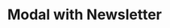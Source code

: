 ---
title: Modal with Newsletter
category: Application
paid: true
isActive: true
ltr: {"react":{"jsxTail":[{"label":"App.jsx","code":"import { useState } from \"react\"\n\nexport default () => {\n\n    const [state, setState] = useState(true)\n\n    return (\n        state ? (\n            <div className=\"fixed inset-0 z-10 overflow-y-auto\">\n                <div className=\"fixed inset-0 w-full h-full bg-black opacity-40\" onClick={() => setState(false)}></div>\n                <div className=\"flex items-center min-h-screen px-4 py-8\">\n                    <div className=\"relative w-full max-w-lg p-4 mx-auto bg-white rounded-md shadow-lg\">\n                        <div className=\"flex justify-end\">\n                            <button className=\"p-2 text-gray-400 rounded-md hover:bg-gray-100\"\n                                onClick={() => setState(false)}\n                            >\n                                <svg xmlns=\"http://www.w3.org/2000/svg\" className=\"w-5 h-5 mx-auto\" viewBox=\"0 0 20 20\" fill=\"currentColor\">\n                                    <path fillRule=\"evenodd\" d=\"M4.293 4.293a1 1 0 011.414 0L10 8.586l4.293-4.293a1 1 0 111.414 1.414L11.414 10l4.293 4.293a1 1 0 01-1.414 1.414L10 11.414l-4.293 4.293a1 1 0 01-1.414-1.414L8.586 10 4.293 5.707a1 1 0 010-1.414z\" clipRule=\"evenodd\" />\n                                </svg>\n                            </button>\n                        </div>\n                        <div className=\"max-w-sm mx-auto py-3 space-y-3 text-center\">\n                            <h4 className=\"text-lg font-medium text-gray-800\">\n                                Sign up for our newsletter\n                            </h4>\n                            <p className=\"text-[15px] text-gray-600\">\n                                Ut enim ad minim veniam, quis nostrud exercitation ullamco laboris nisi ut aliquip ex ea commodo consequat.\n                            </p>\n                            <form onSubmit={(e) => e.preventDefault()}>\n                                <div className=\"relative\">\n                                    <svg className=\"w-6 h-6 text-gray-400 absolute left-3 inset-y-0 my-auto\" xmlns=\"http://www.w3.org/2000/svg\" fill=\"none\" viewBox=\"0 0 24 24\" strokeWidth={1.5} stroke=\"currentColor\">\n                                        <path strokeLinecap=\"round\" strokeLinejoin=\"round\" d=\"M21.75 6.75v10.5a2.25 2.25 0 01-2.25 2.25h-15a2.25 2.25 0 01-2.25-2.25V6.75m19.5 0A2.25 2.25 0 0019.5 4.5h-15a2.25 2.25 0 00-2.25 2.25m19.5 0v.243a2.25 2.25 0 01-1.07 1.916l-7.5 4.615a2.25 2.25 0 01-2.36 0L3.32 8.91a2.25 2.25 0 01-1.07-1.916V6.75\" />\n                                    </svg>\n                                    <input\n                                        type=\"text\"\n                                        placeholder=\"Enter your email\"\n                                        className=\"w-full pl-12 pr-3 py-2 text-gray-500 bg-transparent outline-none border focus:border-indigo-600 shadow-sm rounded-lg\"\n                                    />\n                                </div>\n                                <button className=\"block w-full mt-3 py-3 px-4 font-medium text-sm text-center text-white bg-indigo-600 hover:bg-indigo-500 active:bg-indigo-700 rounded-lg ring-offset-2 ring-indigo-600 focus:ring-2\">\n                                    Subscribe\n                                </button>\n                            </form>\n                        </div>\n                    </div>\n                </div>\n            </div>\n        ) : ''\n    )\n}"}],"jsxCss":[]},"preview":"function App() {\n\n    const [state, setState] = React.useState(true)\n\n    React.useEffect(() => {\n        if (!state) setTimeout(() => setState(true), 1200)\n    }, [state])\n\n    return (\n        <div style={{height: '550px'}}>\n            {\n                      state ? (\n            <div className=\"fixed inset-0 z-10 overflow-y-auto\">\n                <div className=\"fixed inset-0 w-full h-full bg-black opacity-40\" onClick={() => setState(false)}></div>\n                <div className=\"flex items-center min-h-screen px-4 py-8\">\n                    <div className=\"relative w-full max-w-lg p-4 mx-auto bg-white rounded-md shadow-lg\">\n                        <div className=\"flex justify-end\">\n                            <button className=\"p-2 text-gray-400 rounded-md hover:bg-gray-100\"\n                                onClick={() => setState(false)}\n                            >\n                                <svg xmlns=\"http://www.w3.org/2000/svg\" className=\"w-5 h-5 mx-auto\" viewBox=\"0 0 20 20\" fill=\"currentColor\">\n                                    <path fillRule=\"evenodd\" d=\"M4.293 4.293a1 1 0 011.414 0L10 8.586l4.293-4.293a1 1 0 111.414 1.414L11.414 10l4.293 4.293a1 1 0 01-1.414 1.414L10 11.414l-4.293 4.293a1 1 0 01-1.414-1.414L8.586 10 4.293 5.707a1 1 0 010-1.414z\" clipRule=\"evenodd\" />\n                                </svg>\n                            </button>\n                        </div>\n                        <div className=\"max-w-sm mx-auto py-3 space-y-3 text-center\">\n                            <h4 className=\"text-lg font-medium text-gray-800\">\n                                Sign up for our newsletter\n                            </h4>\n                            <p className=\"text-[15px] text-gray-600\">\n                                Ut enim ad minim veniam, quis nostrud exercitation ullamco laboris nisi ut aliquip ex ea commodo consequat.\n                            </p>\n                            <form onSubmit={(e) => e.preventDefault()}>\n                                <div className=\"relative\">\n                                    <svg className=\"w-6 h-6 text-gray-400 absolute left-3 inset-y-0 my-auto\" xmlns=\"http://www.w3.org/2000/svg\" fill=\"none\" viewBox=\"0 0 24 24\" strokeWidth={1.5} stroke=\"currentColor\">\n                                        <path strokeLinecap=\"round\" strokeLinejoin=\"round\" d=\"M21.75 6.75v10.5a2.25 2.25 0 01-2.25 2.25h-15a2.25 2.25 0 01-2.25-2.25V6.75m19.5 0A2.25 2.25 0 0019.5 4.5h-15a2.25 2.25 0 00-2.25 2.25m19.5 0v.243a2.25 2.25 0 01-1.07 1.916l-7.5 4.615a2.25 2.25 0 01-2.36 0L3.32 8.91a2.25 2.25 0 01-1.07-1.916V6.75\" />\n                                    </svg>\n                                    <input\n                                        type=\"text\"\n                                        placeholder=\"Enter your email\"\n                                        className=\"w-full pl-12 pr-3 py-2 text-gray-500 bg-transparent outline-none border focus:border-indigo-600 shadow-sm rounded-lg\"\n                                    />\n                                </div>\n                                <button className=\"block w-full mt-3 py-3 px-4 font-medium text-sm text-center text-white bg-indigo-600 hover:bg-indigo-500 active:bg-indigo-700 rounded-lg ring-offset-2 ring-indigo-600 focus:ring-2\">\n                                    Subscribe\n                                </button>\n                            </form>\n                        </div>\n                    </div>\n                </div>\n            </div>\n        ) : ''\n            }\n        </div>\n    )\n}","vue":{"vueCss":[],"vueTail":[]}}
rtl: {"vue":{"vueTail":[],"vueCss":[]},"react":{"jsxCss":[],"jsxTail":[{"code":"import { useState } from \"react\"\n\nexport default () => {\n\n    const [state, setState] = useState(true)\n\n    return (\n        state ? (\n            <div className=\"fixed inset-0 z-10 overflow-y-auto\">\n                <div className=\"fixed inset-0 w-full h-full bg-black opacity-40\" onClick={() => setState(false)}></div>\n                <div className=\"flex items-center min-h-screen px-4 py-8\">\n                    <div className=\"relative w-full max-w-lg p-4 mx-auto bg-white rounded-md shadow-lg\">\n                        <div className=\"flex justify-end\">\n                            <button className=\"p-2 text-gray-400 rounded-md hover:bg-gray-100\"\n                                onClick={() => setState(false)}\n                            >\n                                <svg xmlns=\"http://www.w3.org/2000/svg\" className=\"w-5 h-5 mx-auto\" viewBox=\"0 0 20 20\" fill=\"currentColor\">\n                                    <path fillRule=\"evenodd\" d=\"M4.293 4.293a1 1 0 011.414 0L10 8.586l4.293-4.293a1 1 0 111.414 1.414L11.414 10l4.293 4.293a1 1 0 01-1.414 1.414L10 11.414l-4.293 4.293a1 1 0 01-1.414-1.414L8.586 10 4.293 5.707a1 1 0 010-1.414z\" clipRule=\"evenodd\" />\n                                </svg>\n                            </button>\n                        </div>\n                        <div className=\"max-w-sm mx-auto py-3 space-y-3 text-center\">\n                            <h4 className=\"text-lg font-medium text-gray-800\">\n                                سجل للحصول على اخر الاخبار\n                            </h4>\n                            <p className=\"text-[15px] text-gray-600\">\n                                للوصول إلى أدق التفاصيل، لا ينبغي لأحد أن يمارس أي نوع من العمل ما لم يستفيد منه.\n                            </p>\n                            <form onSubmit={(e) => e.preventDefault()}>\n                                <div className=\"relative\">\n                                    <svg className=\"w-6 h-6 text-gray-400 absolute right-3 inset-y-0 my-auto\" xmlns=\"http://www.w3.org/2000/svg\" fill=\"none\" viewBox=\"0 0 24 24\" strokeWidth={1.5} stroke=\"currentColor\">\n                                        <path strokeLinecap=\"round\" strokeLinejoin=\"round\" d=\"M21.75 6.75v10.5a2.25 2.25 0 01-2.25 2.25h-15a2.25 2.25 0 01-2.25-2.25V6.75m19.5 0A2.25 2.25 0 0019.5 4.5h-15a2.25 2.25 0 00-2.25 2.25m19.5 0v.243a2.25 2.25 0 01-1.07 1.916l-7.5 4.615a2.25 2.25 0 01-2.36 0L3.32 8.91a2.25 2.25 0 01-1.07-1.916V6.75\" />\n                                    </svg>\n                                    <input\n                                        type=\"text\"\n                                        placeholder=\"ادخل بريدك الالكتروني\"\n                                        className=\"w-full pr-12 pl-3 py-2 text-gray-500 bg-transparent outline-none border focus:border-indigo-600 shadow-sm rounded-lg\"\n                                    />\n                                </div>\n                                <button className=\"block w-full mt-3 py-3 px-4 font-medium text-sm text-center text-white bg-indigo-600 hover:bg-indigo-500 active:bg-indigo-700 rounded-lg ring-offset-2 ring-indigo-600 focus:ring-2\">\n                                    اشتراك\n                                </button>\n                            </form>\n                        </div>\n                    </div>\n                </div>\n            </div>\n        ) : ''\n    )\n}","label":"App.jsx"}]},"preview":"function App() {\n\n    const [state, setState] = React.useState(true)\n\n    React.useEffect(() => {\n        if (!state) setTimeout(() => setState(true), 1200)\n    }, [state])\n\n    return (\n      <div style={{height: '550px'}}>\n        {\n        state ? (\n            <div className=\"fixed inset-0 z-10 overflow-y-auto\">\n                <div className=\"fixed inset-0 w-full h-full bg-black opacity-40\" onClick={() => setState(false)}></div>\n                <div className=\"flex items-center min-h-screen px-4 py-8\">\n                    <div className=\"relative w-full max-w-lg p-4 mx-auto bg-white rounded-md shadow-lg\">\n                        <div className=\"flex justify-end\">\n                            <button className=\"p-2 text-gray-400 rounded-md hover:bg-gray-100\"\n                                onClick={() => setState(false)}\n                            >\n                                <svg xmlns=\"http://www.w3.org/2000/svg\" className=\"w-5 h-5 mx-auto\" viewBox=\"0 0 20 20\" fill=\"currentColor\">\n                                    <path fillRule=\"evenodd\" d=\"M4.293 4.293a1 1 0 011.414 0L10 8.586l4.293-4.293a1 1 0 111.414 1.414L11.414 10l4.293 4.293a1 1 0 01-1.414 1.414L10 11.414l-4.293 4.293a1 1 0 01-1.414-1.414L8.586 10 4.293 5.707a1 1 0 010-1.414z\" clipRule=\"evenodd\" />\n                                </svg>\n                            </button>\n                        </div>\n                        <div className=\"max-w-sm mx-auto py-3 space-y-3 text-center\">\n                            <h4 className=\"text-lg font-medium text-gray-800\">\n                                سجل للحصول على اخر الاخبار\n                            </h4>\n                            <p className=\"text-[15px] text-gray-600\">\n                                للوصول إلى أدق التفاصيل، لا ينبغي لأحد أن يمارس أي نوع من العمل ما لم يستفيد منه.\n                            </p>\n                            <form onSubmit={(e) => e.preventDefault()}>\n                                <div className=\"relative\">\n                                    <svg className=\"w-6 h-6 text-gray-400 absolute right-3 inset-y-0 my-auto\" xmlns=\"http://www.w3.org/2000/svg\" fill=\"none\" viewBox=\"0 0 24 24\" strokeWidth={1.5} stroke=\"currentColor\">\n                                        <path strokeLinecap=\"round\" strokeLinejoin=\"round\" d=\"M21.75 6.75v10.5a2.25 2.25 0 01-2.25 2.25h-15a2.25 2.25 0 01-2.25-2.25V6.75m19.5 0A2.25 2.25 0 0019.5 4.5h-15a2.25 2.25 0 00-2.25 2.25m19.5 0v.243a2.25 2.25 0 01-1.07 1.916l-7.5 4.615a2.25 2.25 0 01-2.36 0L3.32 8.91a2.25 2.25 0 01-1.07-1.916V6.75\" />\n                                    </svg>\n                                    <input\n                                        type=\"text\"\n                                        placeholder=\"ادخل بريدك الالكتروني\"\n                                        className=\"w-full pr-12 pl-3 py-2 text-gray-500 bg-transparent outline-none border focus:border-indigo-600 shadow-sm rounded-lg\"\n                                    />\n                                </div>\n                                <button className=\"block w-full mt-3 py-3 px-4 font-medium text-sm text-center text-white bg-indigo-600 hover:bg-indigo-500 active:bg-indigo-700 rounded-lg ring-offset-2 ring-indigo-600 focus:ring-2\">\n                                    اشتراك\n                                </button>\n                            </form>\n                        </div>\n                    </div>\n                </div>\n            </div>\n        ) : ''\n        }\n      </div>\n    )\n}"}
slug: /modals
id: 4b3cd6f6-865f-4812-9123-f0ec64cd480f
created_at: 1668382583230
---